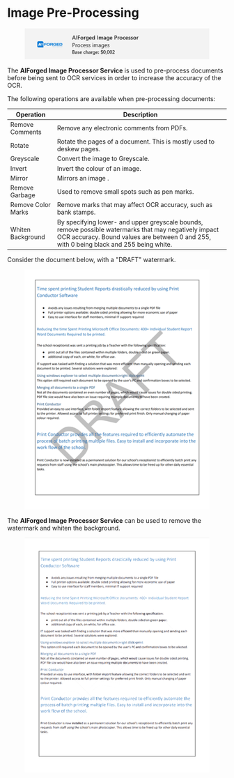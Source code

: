 # Image Pre-Processing

<figure><img src="../../.gitbook/assets/image (20) (4).png" alt=""><figcaption></figcaption></figure>

The **AIForged Image Processor Service** is used to pre-process documents before being sent to OCR services in order to increase the accuracy of the OCR.

The following operations are available when pre-processing documents:

| Operation          | Description                                                                                                                                                                                      |
| ------------------ | ------------------------------------------------------------------------------------------------------------------------------------------------------------------------------------------------ |
| Remove Comments    | Remove any electronic comments from PDFs.                                                                                                                                                        |
| Rotate             | Rotate the pages of a document. This is mostly used to deskew pages.                                                                                                                             |
| Greyscale          | Convert the image to Greyscale.                                                                                                                                                                  |
| Invert             | Invert the colour of an image.                                                                                                                                                                   |
| Mirror             | Mirrors an image .                                                                                                                                                                               |
| Remove Garbage     | Used to remove small spots such as pen marks.                                                                                                                                                    |
| Remove Color Marks | Remove marks that may affect OCR accuracy, such as bank stamps.                                                                                                                                  |
| Whiten Background  | By specifying lower- and upper greyscale bounds, remove possible watermarks that may negatively impact OCR accuracy. Bound values are between 0 and 255, with 0 being black and 255 being white. |

Consider the document below, with a "DRAFT" watermark.

<figure><img src="../../.gitbook/assets/image (122).png" alt=""><figcaption></figcaption></figure>

The **AIForged Image Processor Service** can be used to remove the watermark and whiten the background.

<figure><img src="../../.gitbook/assets/image (1) (1) (1) (1) (1) (1).png" alt=""><figcaption></figcaption></figure>
